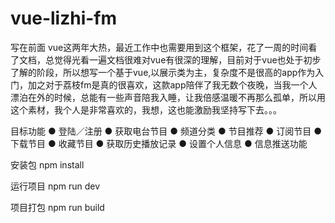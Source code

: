 # vue-lizhi-fm
写在前面
    vue这两年大热，最近工作中也需要用到这个框架，花了一周的时间看了文档，总觉得光看一遍文档很难对vue有很深的理解，目前对于vue也处于初步了解的阶段，所以想写一个基于vue,以展示类为主，复杂度不是很高的app作为入门，加之对于荔枝fm是真的很喜欢，这款app陪伴了我无数个夜晚，当我一个人漂泊在外的时候，总能有一些声音陪我入睡，让我倍感温暖不再那么孤单，所以用这个素材，我个人是非常喜欢的，我想，这也能激励我坚持写下去。。。

目标功能
● 登陆／注册
● 获取电台节目
● 频道分类
● 节目推荐
● 订阅节目
● 下载节目
● 收藏节目
● 获取历史播放记录
● 设置个人信息
● 信息推送功能


安装包
npm install

运行项目
npm run dev

项目打包
npm run build





